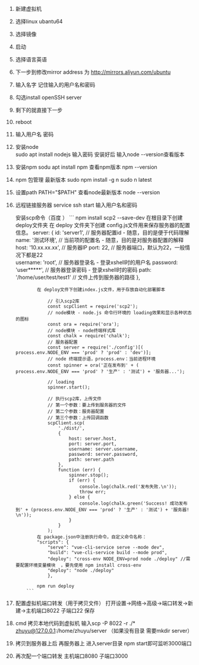 1. 新建虚拟机
2. 选择linux  ubantu64
3. 选择镜像 
4. 启动
5. 选择语言英语
6. 下一步到修改mirror address 为 http://mirrors.aliyun.com/ubuntu
7. 输入名字 记住输入的用户名和密码
8. 勾选install openSSH server
9. 剩下的就直接下一步 
10. reboot
11. 输入用户名 密码
12. 安装node   
    sudo apt install nodejs
    输入密码
    安装好后 输入node --version查看版本

13. 安装npm 
    sodu apt install npm 
    查看npm版本  npm --version
14. npm 包管理 最新版本 
    sudo npm install  -g n 
    sudo n latest 
15. 设置path 
    PATH="$PATH"
    查看node最新版本
    node --version

16. 远程链接服务器
    service ssh start
    输入用户名和密码
    
    安装scp命令（百度 ）
            ```
                npm install scp2 --save-dev
                在根目录下创建deploy文件夹 在 deploy 文件夹下创建 config.js文件用来保存服务器的配置信息。
                    server: {
                        id: 'server1',                  // 服务器配置id - 随意，目的是便于代码理解
                        name: '测试环境',                 // 当前项的配置名 - 随意，目的是对服务器配置的解释
                        host: '10.xx.xx.xx',            // 服务器IP
                        port: 22,                       // 服务器端口，默认为22，一般情况下都是22    
                        username: 'root',               // 服务器登录名 - 登录xshell时的用户名
                        password: 'user*****',          // 服务器登录密码 - 登录xshell时的密码
                        path: '/home/user/test/test1'   // 文件上传到服务器的路径
                    },

                在 deploy文件下创建index.js文件，用于存放自动化部署脚本

                    // 引入scp2库
                    const scpClient = require('scp2');
                    // node模块 - node.js 命令行环境的 loading效果和显示各种状态的图标
                    const ora = require('ora');
                    // node模块 - node终端样式库
                    const chalk = require('chalk');
                    // 服务器配置
                    const server = require('./config')[( process.env.NODE_ENV === 'prod' ? 'prod' : 'dev')];
                    // node 终端提示语，process.env：当前进程环境
                    const spinner = ora('正在发布到' + ( process.env.NODE_ENV === 'prod' ? '生产' : '测试') + '服务器...');

                    // loading
                    spinner.start();

                    // 执行scp2库，上传文件
                    // 第一个参数：要上传到服务器的文件
                    // 第二个参数：服务器配置
                    // 第三个参数：上传回调函数
                    scpClient.scp(
                        './dist/',
                        {
                            host: server.host,
                            port: server.port,
                            username: server.username,
                            password: server.password,
                            path: server.path
                        },
                        function (err) {
                            spinner.stop();
                            if (err) {
                                console.log(chalk.red('发布失败.\n'));
                                throw err;
                            } else {
                                console.log(chalk.green('Success! 成功发布到' + (process.env.NODE_ENV === 'prod' ? '生产' : '测试') + '服务器! \n'));
                            }
                        }
                    );
                在 package.json中注册执行命令，自定义命令名称：
                "scripts": {
                    "serve": "vue-cli-service serve --mode dev",
                    "build": "vue-cli-service build --mode prod",
                    "deploy": "cross-env NODE_ENV=prod node ./deploy" //需要配置环境变量模块  ，要先使用 npm install cross-env
                    "deploy": "node ./deploy"
                    },

                npm run deploy
            ```

17. 配置虚拟机端口转发（用于拷贝文件）
    打开设置->网络->高级->端口转发->新建->主机端口8022 子端口22 保存

18. cmd 拷贝本地代码到虚拟机 输入scp -P 8022 -r ./* zhuyu@127.0.0.1:/home/zhuyu/server      （如果没有目录 需要mkdir server）

19. 拷贝到服务器上后  再服务器上 进入server目录 npm start即可监听3000端口

20. 再次配一个端口转发  主机端口8080 子端口3000